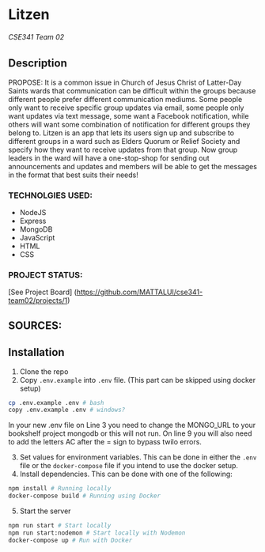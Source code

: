 # Litzen
###### CSE341 Team 02
## Description

PROPOSE: 
It is a common issue in Church of Jesus Christ of Latter-Day Saints wards that communication can be difficult within the groups because different people prefer different communication mediums. Some people only want to receive specific group updates via email, some people only want updates via text message, some want a Facebook notification, while others will want some combination of notification for different groups they belong to. Litzen is an app that lets its users sign up and subscribe to different groups in a ward such as Elders Quorum or Relief Society and specify how they want to receive updates from that group. Now group leaders in the ward will have a one-stop-shop for sending out announcements and updates and members will be able to get the messages in the format that best suits their needs!


### TECHNOLGIES USED:
- NodeJS
- Express
- MongoDB
- JavaScript
- HTML
- CSS

### PROJECT STATUS:
[See Project Board] (https://github.com/MATTALUI/cse341-team02/projects/1) 

## SOURCES:


## Installation
1) Clone the repo
2) Copy `.env.example` into `.env` file. (This part can be skipped using docker setup)
```bash
cp .env.example .env # bash
copy .env.example .env # windows?
```
In your new .env file on Line 3 you need to change the MONGO_URL to your bookshelf project mongodb or this will not run.
On line 9 you will also need to add the letters AC after the = sign to bypass twilo errors.

3) Set values for environment variables. This can be done in either the `.env` file or the `docker-compose` file if you intend to use the docker setup.
4) Install dependencies. This can be done with one of the following:
```bash
npm install # Running locally
docker-compose build # Running using Docker
```
5) Start the server
```bash
npm run start # Start locally
npm run start:nodemon # Start locally with Nodemon
docker-compose up # Run with Docker
```